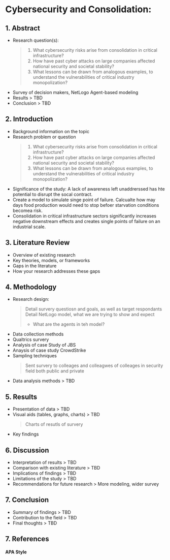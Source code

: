 # Cybersecurity and Consolidation: 
## 1. Abstract  
  - Research question(s):
    > 1. What cybersecurity risks arise from consolidation in critical infrastructure?  
    > 2. How have past cyber attacks on large companies affected national security and societal stability?  
    > 3. What lessons can be drawn from analogous examples, to understand the vulnerabilities of critical industry monopolization?  
  - Survey of decision makers, NetLogo Agent-based modeling  
  - Results > TBD
  - Conclusion  > TBD
## 2. Introduction  
  - Background information on the topic
  - Research problem or question
    > 1. What cybersecurity risks arise from consolidation in critical infrastructure?  
    > 2. How have past cyber attacks on large companies affected national security and societal stability?  
    > 3. What lessons can be drawn from analogous examples, to understand the vulnerabilities of critical industry monopolization? 
  - Significance of the study: A lack of awareness left unaddrerssed has hte potential to disrupt the socal contract.  
  - Create a model to simulate singe point of failure. Calcualte how may days food production would need to stop befoer starvation conditions becomea  risk. 
  - Consolidation in critical infrastructure sectors significantly increases negative downstream effects and creates single points of failure on an industrial scale. 
## 3. Literature Review  
  - Overview of existing research  
  - Key theories, models, or frameworks  
  - Gaps in the literature  
  - How your research addresses these gaps  
## 4. Methodology  
  - Research design:
    > Detail survery questiosn and goals, as well as target respondants  
    > Detail NetLogo model, what we are trying to show and expect  
    > - What are the agents in teh model?
  - Data collection methods
  -   Qualtrics survery
  -   Analysis of case Study of JBS
  -   Anaysis of case study CrowdStrike  
  - Sampling techniques
    > Sent survery to colleages and colleagwes of colleages in security field both public and private
  - Data analysis methods > TBD    
## 5. Results
  - Presentation of data > TBD
  - Visual aids (tables, graphs, charts) > TBD
    > Charts of resutls of survery
  - Key findings
## 6. Discussion
  - Interpretation of results > TBD
  - Comparison with existing literature > TBD
  - Implications of findings > TBD
  - Limitations of the study > TBD
  - Recommendations for future research > More modeling, wider survey
## 7. Conclusion
  - Summary of findings > TBD
  - Contribution to the field > TBD
  - Final thoughts > TBD

## 7. References
  #### APA Style
